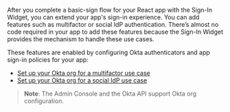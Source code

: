 After you complete a basic-sign flow for your React app with the Sign-In Widget, you can extend your app's sign-in experience. You can add features such as multifactor or social IdP authentication. There’s almost no code required in your app to add these features because the Sign-In Widget provides the mechanism to handle these use cases.

These features are enabled by configuring Okta authenticators and app sign-in policies for your app:

* [Set up your Okta org for a multifactor use case](/docs/guides/set-up-org/#set-up-your-okta-org-for-a-multifactor-use-case)
* [Set up your Okta org for a social IdP use case](/docs/guides/oie-embedded-common-org-setup/nodejs/main/#set-up-your-okta-org-for-a-social-idp-use-case)

> **Note**: The Admin Console and the Okta API support Okta org configuration.
